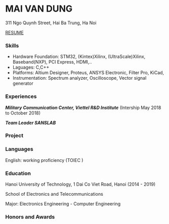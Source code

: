 # MAI VAN DUNG
311 Ngo Quynh Street, Hai Ba Trung, Ha Noi

[RESUME](https://www.facebook.com/maidung1709)

### Skills
- Hardware Foundation: STM32, (Kintex)Xilinx, (UltraScale)Xilinx, Baseband(NXP), PCI Express, HDMI,..
- Laguages: C,C++
- Platforms: Altium Designer, Proteus, ANSYS Electronic, Filter Pro, KiCad, 
- Instrumentation: Spectrum analyzer, Oscilloscope, Vector signal generator

### Experiences
***Military Communication Center, Viettel R&D Institute***
(Intership May 2018 to October 2018)

***Team Leader SANSLAB***


### Project




### Languages
English: working proficiency (TOIEC )
### Education
Hanoi University of Technology, 1 Dai Co Viet Road, Hanoi	(2014 - 2019)

School of Electronics and Telecommunications

Major: Electronics Engineering - Computer Engineering
### Honors and Awards

